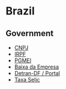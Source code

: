 # Brazil

<!--
https://bcb.gov.br/estabilidadefinanceira/sistema-valores-a-receber/

IAGRO

WIN1! or IND1!
DOL1! or WDO1!
-->

## Government

- [CNPJ](http://servicos.receita.fazenda.gov.br/Servicos/cnpjreva/Cnpjreva_Solicitacao.asp?cnpj=)
- [IRPF](/irpf.md)
- [PGMEI](http://www8.receita.fazenda.gov.br/SimplesNacional/Aplicacoes/ATSPO/pgmei.app/Identificacao)
- [Baixa da Empresa](https://gov.br/empresas-e-negocios/pt-br/empreendedor/servicos-para-mei/baixa-de-mei)
- [Detran-DF / Portal](https://portal.detran.df.gov.br/)
- [Taxa Selic](https://bcb.gov.br/controleinflacao/taxaselic)

<!--
https://www.youtube.com/watch?v=8Kgo-PykDhk
https://www.youtube.com/watch?v=KOKS_apCwzA
https://www.youtube.com/watch?v=Nk1LG5Fi9Uk
-->
